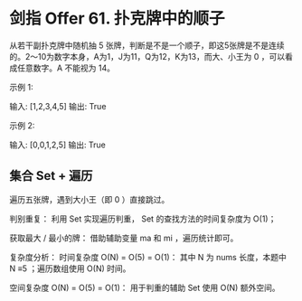 # 剑指 Offer 61. 扑克牌中的顺子
从若干副扑克牌中随机抽 5 张牌，判断是不是一个顺子，即这5张牌是不是连续的。2～10为数字本身，A为1，J为11，Q为12，K为13，而大、小王为 0 ，可以看成任意数字。A 不能视为 14。

 

示例 1:

输入: [1,2,3,4,5]
输出: True
 

示例 2:

输入: [0,0,1,2,5]
输出: True

## 集合 Set + 遍历
遍历五张牌，遇到大小王（即 0 ）直接跳过。

判别重复： 利用 Set 实现遍历判重， Set 的查找方法的时间复杂度为 O(1)；

获取最大 / 最小的牌： 借助辅助变量 ma 和 mi ，遍历统计即可。

复杂度分析：
时间复杂度 O(N) = O(5) = O(1)： 其中 N 为 nums 长度，本题中 N ≡5 ；遍历数组使用 O(N) 时间。

空间复杂度 O(N) = O(5) = O(1)： 用于判重的辅助 Set 使用 O(N) 额外空间。
